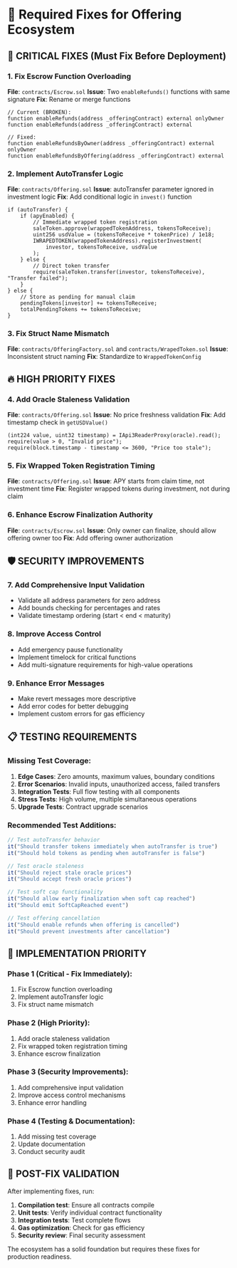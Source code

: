 # 🔧 Required Fixes for Offering Ecosystem

## 🚨 CRITICAL FIXES (Must Fix Before Deployment)

### 1. **Fix Escrow Function Overloading**
**File**: `contracts/Escrow.sol`
**Issue**: Two `enableRefunds()` functions with same signature
**Fix**: Rename or merge functions
```solidity
// Current (BROKEN):
function enableRefunds(address _offeringContract) external onlyOwner
function enableRefunds(address _offeringContract) external

// Fixed:
function enableRefundsByOwner(address _offeringContract) external onlyOwner
function enableRefundsByOffering(address _offeringContract) external
```

### 2. **Implement AutoTransfer Logic**
**File**: `contracts/Offering.sol`
**Issue**: autoTransfer parameter ignored in investment logic
**Fix**: Add conditional logic in `invest()` function
```solidity
if (autoTransfer) {
    if (apyEnabled) {
        // Immediate wrapped token registration
        saleToken.approve(wrappedTokenAddress, tokensToReceive);
        uint256 usdValue = (tokensToReceive * tokenPrice) / 1e18;
        IWRAPEDTOKEN(wrappedTokenAddress).registerInvestment(
            investor, tokensToReceive, usdValue
        );
    } else {
        // Direct token transfer
        require(saleToken.transfer(investor, tokensToReceive), "Transfer failed");
    }
} else {
    // Store as pending for manual claim
    pendingTokens[investor] += tokensToReceive;
    totalPendingTokens += tokensToReceive;
}
```

### 3. **Fix Struct Name Mismatch**
**File**: `contracts/OfferingFactory.sol` and `contracts/WrapedToken.sol`
**Issue**: Inconsistent struct naming
**Fix**: Standardize to `WrappedTokenConfig`

## 🔥 HIGH PRIORITY FIXES

### 4. **Add Oracle Staleness Validation**
**File**: `contracts/Offering.sol`
**Issue**: No price freshness validation
**Fix**: Add timestamp check in `getUSDValue()`
```solidity
(int224 value, uint32 timestamp) = IApi3ReaderProxy(oracle).read();
require(value > 0, "Invalid price");
require(block.timestamp - timestamp <= 3600, "Price too stale");
```

### 5. **Fix Wrapped Token Registration Timing**
**File**: `contracts/Offering.sol`
**Issue**: APY starts from claim time, not investment time
**Fix**: Register wrapped tokens during investment, not during claim

### 6. **Enhance Escrow Finalization Authority**
**File**: `contracts/Escrow.sol`
**Issue**: Only owner can finalize, should allow offering owner too
**Fix**: Add offering owner authorization

## 🛡️ SECURITY IMPROVEMENTS

### 7. **Add Comprehensive Input Validation**
- Validate all address parameters for zero address
- Add bounds checking for percentages and rates
- Validate timestamp ordering (start < end < maturity)

### 8. **Improve Access Control**
- Add emergency pause functionality
- Implement timelock for critical functions
- Add multi-signature requirements for high-value operations

### 9. **Enhance Error Messages**
- Make revert messages more descriptive
- Add error codes for better debugging
- Implement custom errors for gas efficiency

## 📋 TESTING REQUIREMENTS

### Missing Test Coverage:
1. **Edge Cases**: Zero amounts, maximum values, boundary conditions
2. **Error Scenarios**: Invalid inputs, unauthorized access, failed transfers
3. **Integration Tests**: Full flow testing with all components
4. **Stress Tests**: High volume, multiple simultaneous operations
5. **Upgrade Tests**: Contract upgrade scenarios

### Recommended Test Additions:
```javascript
// Test autoTransfer behavior
it("Should transfer tokens immediately when autoTransfer is true")
it("Should hold tokens as pending when autoTransfer is false")

// Test oracle staleness
it("Should reject stale oracle prices")
it("Should accept fresh oracle prices")

// Test soft cap functionality
it("Should allow early finalization when soft cap reached")
it("Should emit SoftCapReached event")

// Test offering cancellation
it("Should enable refunds when offering is cancelled")
it("Should prevent investments after cancellation")
```

## 🎯 IMPLEMENTATION PRIORITY

### Phase 1 (Critical - Fix Immediately):
1. Fix Escrow function overloading
2. Implement autoTransfer logic
3. Fix struct name mismatch

### Phase 2 (High Priority):
1. Add oracle staleness validation
2. Fix wrapped token registration timing
3. Enhance escrow finalization

### Phase 3 (Security Improvements):
1. Add comprehensive input validation
2. Improve access control mechanisms
3. Enhance error handling

### Phase 4 (Testing & Documentation):
1. Add missing test coverage
2. Update documentation
3. Conduct security audit

## 🚀 POST-FIX VALIDATION

After implementing fixes, run:
1. **Compilation test**: Ensure all contracts compile
2. **Unit tests**: Verify individual contract functionality
3. **Integration tests**: Test complete flows
4. **Gas optimization**: Check for gas efficiency
5. **Security review**: Final security assessment

The ecosystem has a solid foundation but requires these fixes for production readiness.